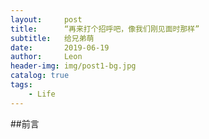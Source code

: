 ```yaml
---
layout:     post
title:      “再来打个招呼吧，像我们刚见面时那样”
subtitle:   给兄弟萌
date:       2019-06-19
author:     Leon
header-img: img/post1-bg.jpg
catalog: true
tags:
    - Life
---
```

##前言
